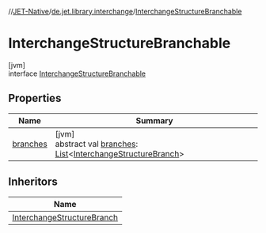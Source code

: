 //[JET-Native](../../../index.md)/[de.jet.library.interchange](../index.md)/[InterchangeStructureBranchable](index.md)

# InterchangeStructureBranchable

[jvm]\
interface [InterchangeStructureBranchable](index.md)

## Properties

| Name | Summary |
|---|---|
| [branches](branches.md) | [jvm]<br>abstract val [branches](branches.md): [List](https://kotlinlang.org/api/latest/jvm/stdlib/kotlin.collections/-list/index.html)&lt;[InterchangeStructureBranch](../-interchange-structure-branch/index.md)&gt; |

## Inheritors

| Name |
|---|
| [InterchangeStructureBranch](../-interchange-structure-branch/index.md) |
